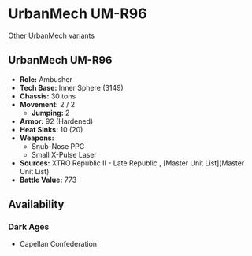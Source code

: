 # UrbanMech UM-R96 

[Other UrbanMech variants](../urbanmech.md) 

## UrbanMech UM-R96 

- **Role:** Ambusher 
- **Tech Base:** Inner Sphere (3149) 
- **Chassis:** 30 tons 
- **Movement:** 2 / 2 
  - **Jumping:** 2 
- **Armor:** 92 (Hardened) 
- **Heat Sinks:** 10 (20) 
- **Weapons:** 
  - Snub-Nose PPC 
  - Small X-Pulse Laser 
- **Sources:** XTRO Republic II - Late Republic , [Master Unit List](Master Unit List) 
- **Battle Value:** 773 

## Availability 

### Dark Ages 

- Capellan Confederation 

